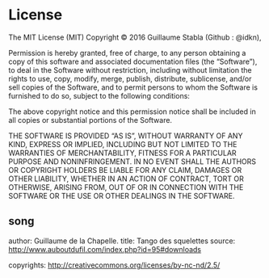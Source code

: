 # License
The MIT License (MIT)
Copyright © 2016 Guillaume Stabla (Github : @idkn),

Permission is hereby granted, free of charge, to any person obtaining a copy of this software and associated documentation files (the “Software”), to deal in the Software without restriction, including without limitation the rights to use, copy, modify, merge, publish, distribute, sublicense, and/or sell copies of the Software, and to permit persons to whom the Software is furnished to do so, subject to the following conditions:

The above copyright notice and this permission notice shall be included in all copies or substantial portions of the Software.

THE SOFTWARE IS PROVIDED “AS IS”, WITHOUT WARRANTY OF ANY KIND, EXPRESS OR IMPLIED, INCLUDING BUT NOT LIMITED TO THE WARRANTIES OF MERCHANTABILITY, FITNESS FOR A PARTICULAR PURPOSE AND NONINFRINGEMENT. IN NO EVENT SHALL THE AUTHORS OR COPYRIGHT HOLDERS BE LIABLE FOR ANY CLAIM, DAMAGES OR OTHER LIABILITY, WHETHER IN AN ACTION OF CONTRACT, TORT OR OTHERWISE, ARISING FROM, OUT OF OR IN CONNECTION WITH THE SOFTWARE OR THE USE OR OTHER DEALINGS IN THE SOFTWARE.

## song
author:  Guillaume de la Chapelle.
title: Tango des squelettes
source: http://www.auboutdufil.com/index.php?id=95#downloads

copyrights: http://creativecommons.org/licenses/by-nc-nd/2.5/
